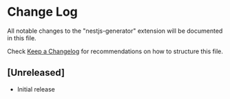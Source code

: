 # Change Log

All notable changes to the "nestjs-generator" extension will be documented in this file.

Check [Keep a Changelog](http://keepachangelog.com/) for recommendations on how to structure this file.

## [Unreleased]

- Initial release